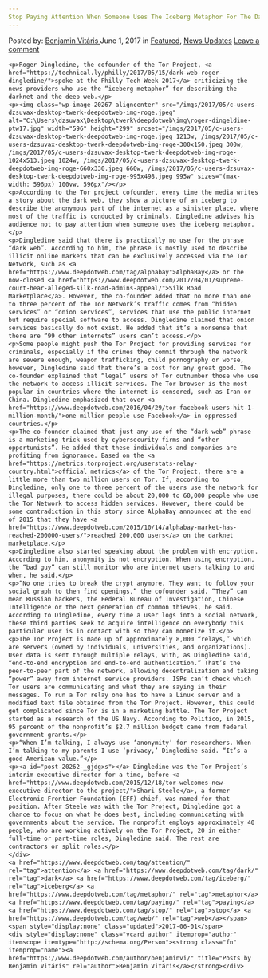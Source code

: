 ```yaml
---
Stop Paying Attention When Someone Uses The Iceberg Metaphor For The Dark Web"
---
```

<article class="post-listing post-20262 post type-post status-publish format-standard has-post-thumbnail hentry  tag-attention tag-dark tag-iceberg tag-metaphor tag-paying tag-stop tag-web">
    <div class="post-inner">
        <span>Posted by: <a href="https://www.deepdotweb.com/author/benjaminvi/" title="">Benjamin Vitáris </a></span>
    <span>June 1, 2017</span>
    <span>in <a href="https://www.deepdotweb.com/category/deepdot-news/" rel="category tag">Featured</a>, <a href="https://www.deepdotweb.com/category/news-updates/" rel="category tag">News Updates</a></span>
    <span><a href="https://www.deepdotweb.com/2017/06/01/stop-paying-attention-someone-uses-iceberg-metaphor-dark-web/#respond">Leave a comment</a></span>
    </p>
    <div class="clear"></div>
    
    <p>Roger Dingledine, the cofounder of the Tor Project, <a href="https://technical.ly/philly/2017/05/15/dark-web-roger-dingledine/">spoke at the Philly Tech Week 2017</a> criticizing the news providers who use the “iceberg metaphor” for describing the darknet and the deep web.</p>
    <p><img class="wp-image-20267 aligncenter" src="/imgs/2017/05/c-users-dzsuvax-desktop-twerk-deepdotweb-img-roge.jpeg" alt="C:\Users\dzsuvax\Desktop\twerk\deepdotweb\img\roger-dingeldine-ptw17.jpg" width="596" height="299" srcset="/imgs/2017/05/c-users-dzsuvax-desktop-twerk-deepdotweb-img-roge.jpeg 1213w, /imgs/2017/05/c-users-dzsuvax-desktop-twerk-deepdotweb-img-roge-300x150.jpeg 300w, /imgs/2017/05/c-users-dzsuvax-desktop-twerk-deepdotweb-img-roge-1024x513.jpeg 1024w, /imgs/2017/05/c-users-dzsuvax-desktop-twerk-deepdotweb-img-roge-660x330.jpeg 660w, /imgs/2017/05/c-users-dzsuvax-desktop-twerk-deepdotweb-img-roge-995x498.jpeg 995w" sizes="(max-width: 596px) 100vw, 596px"/></p>
    <p>According to the Tor project cofounder, every time the media writes a story about the dark web, they show a picture of an iceberg to describe the anonymous part of the internet as a sinister place, where most of the traffic is conducted by criminals. Dingledine advises his audience not to pay attention when someone uses the iceberg metaphor.</p>
    <p>Dingledine said that there is practically no use for the phrase “dark web”. According to him, the phrase is mostly used to describe illicit online markets that can be exclusively accessed via the Tor Network, such as <a href="https://www.deepdotweb.com/tag/alphabay">AlphaBay</a> or the now-closed <a href="https://www.deepdotweb.com/2017/04/01/supreme-court-hear-alleged-silk-road-admins-appeal/">Silk Road Marketplace</a>. However, the co-founder added that no more than one to three percent of the Tor Network’s traffic comes from “hidden services” or “onion services”, services that use the public internet but require special software to access. Dingledine claimed that onion services basically do not exist. He added that it’s a nonsense that there are “99 other internets” users can’t access.</p>
    <p>Some people might push the Tor Project for providing services for criminals, especially if the crimes they commit through the network are severe enough, weapon trafficking, child pornography or worse, however, Dingledine said that there’s a cost for any great good. The co-founder explained that “legal” users of Tor outnumber those who use the network to access illicit services. The Tor browser is the most popular in countries where the internet is censored, such as Iran or China. Dingledine emphasized that over <a href="https://www.deepdotweb.com/2016/04/29/tor-facebook-users-hit-1-million-month/">one million people use Facebook</a> in oppressed countries.</p>
    <p>The co-founder claimed that just any use of the “dark web” phrase is a marketing trick used by cybersecurity firms and “other opportunists”. He added that these individuals and companies are profiting from ignorance. Based on the <a href="https://metrics.torproject.org/userstats-relay-country.html">official metrics</a> of the Tor Project, there are a little more than two million users on Tor. If, according to Dingledine, only one to three percent of the users use the network for illegal purposes, there could be about 20,000 to 60,000 people who use the Tor Network to access hidden services. However, there could be some contradiction in this story since AlphaBay announced at the end of 2015 that they have <a href="https://www.deepdotweb.com/2015/10/14/alphabay-market-has-reached-200000-users/">reached 200,000 users</a> on the darknet marketplace.</p>
    <p>Dingledine also started speaking about the problem with encryption. According to him, anonymity is not encryption. When using encryption, the “bad guy” can still monitor who are internet users talking to and when, he said.</p>
    <p>“No one tries to break the crypt anymore. They want to follow your social graph to then find openings,” the cofounder said. “They” can mean Russian hackers, the Federal Bureau of Investigation, Chinese Intelligence or the next generation of common thieves, he said. According to Dingledine, every time a user logs into a social network, these third parties seek to acquire intelligence on everybody this particular user is in contact with so they can monetize it.</p>
    <p>The Tor Project is made up of approximately 8,000 “relays,” which are servers (owned by individuals, universities, and organizations). User data is sent through multiple relays, with, as Dingledine said, “end-to-end encryption and end-to-end authentication.” That’s the peer-to-peer part of the network, allowing decentralization and taking “power” away from internet service providers. ISPs can’t check which Tor users are communicating and what they are saying in their messages. To run a Tor relay one has to have a Linux server and a modified text file obtained from the Tor Project. However, this could get complicated since Tor is in a marketing battle. The Tor Project started as a research of the US Navy. According to Politico, in 2015, 95 percent of the nonprofit’s $2.7 million budget came from federal government grants.</p>
    <p>“When I’m talking, I always use ‘anonymity’ for researchers. When I’m talking to my parents I use ‘privacy,’ Dingledine said. “It’s a good American value.”</p>
    <p><a id="post-20262-_gjdgxs"></a> Dingledine was the Tor Project’s interim executive director for a time, before <a href="https://www.deepdotweb.com/2015/12/18/tor-welcomes-new-executive-director-to-the-project/">Shari Steele</a>, a former Electronic Frontier Foundation (EFF) chief, was named for that position. After Steele was with the Tor Project, Dingledine got a chance to focus on what he does best, including communicating with governments about the service. The nonprofit employs approximately 40 people, who are working actively on the Tor Project, 20 in either full-time or part-time roles, Dingledine said. The rest are contractors or split roles.</p>
    </div>
    <a href="https://www.deepdotweb.com/tag/attention/" rel="tag">attention</a> <a href="https://www.deepdotweb.com/tag/dark/" rel="tag">dark</a> <a href="https://www.deepdotweb.com/tag/iceberg/" rel="tag">iceberg</a> <a href="https://www.deepdotweb.com/tag/metaphor/" rel="tag">metaphor</a> <a href="https://www.deepdotweb.com/tag/paying/" rel="tag">paying</a> <a href="https://www.deepdotweb.com/tag/stop/" rel="tag">stop</a> <a href="https://www.deepdotweb.com/tag/web/" rel="tag">web</a></span> <span style="display:none" class="updated">2017-06-01</span>
    <div style="display:none" class="vcard author" itemprop="author" itemscope itemtype="http://schema.org/Person"><strong class="fn" itemprop="name"><a href="https://www.deepdotweb.com/author/benjaminvi/" title="Posts by Benjamin Vitáris" rel="author">Benjamin Vitáris</a></strong></div>
    

